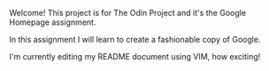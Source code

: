 Welcome! This project is for The Odin Project and it's the Google Homepage assignment.

In this assignment I will learn to create a fashionable copy of Google.

I'm currently editing my README document using VIM, how exciting!
